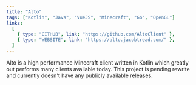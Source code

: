 ```yaml
---
title: "Alto"
tags: ["Kotlin", "Java", "VueJS", "Minecraft", "Go", "OpenGL"]
links:
  [
    { type: "GITHUB", link: "https://github.com/AltoClient" },
    { type: "WEBSITE", link: "https://alto.jacobtread.com/" },
  ]
---
```


Alto is a high performance Minecraft client written in Kotlin which greatly out performs many clients available today. This project is pending rewrite and currently doesn&apos;t have any publicly available releases.
